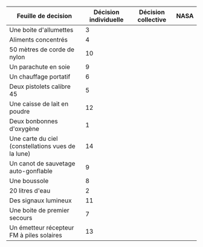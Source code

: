#
Feuille de decision | Décision individuelle | Décision collective | NASA |
--- | --- | --- | --- |
|Une boite d'allumettes| 3
|Aliments concentrés | 4
|50 mètres de corde de nylon | 10 |
|Un parachute en soie | 9 |
|Un chauffage portatif | 6
|Deux pistolets calibre 45 | 5
|Une caisse de lait en poudre | 12 |
|Deux bonbonnes d'oxygène |1
|Une carte du ciel (constellations vues de la lune)| 14 |
|Un canot de sauvetage auto-gonflable | 9 |
|Une boussole | 8 |
|20 litres d'eau | 2 |
|Des signaux lumineux | 11 |
|Une boite de premier secours | 7 |
|Un émetteur récepteur FM à piles solaires| 13 |

